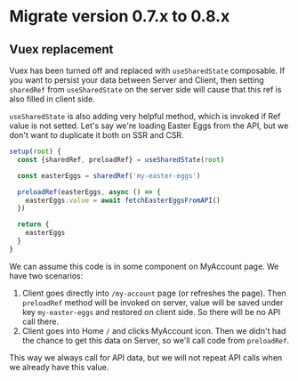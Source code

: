 # Migrate version 0.7.x to 0.8.x

## Vuex replacement <Badge text="BREAKING CHANGE" type="error"/>

Vuex has been turned off and replaced with `useSharedState` composable.
If you want to persist your data between Server and Client, then setting `sharedRef` from `useSharedState` on the server side will cause that this ref is also filled in client side.

`useSharedState` is also adding very helpful method, which is invoked if Ref value is not setted.
Let's say we're loading Easter Eggs from the API, but we don't want to duplicate it both on SSR and CSR.

```ts
setup(root) {
  const {sharedRef, preloadRef} = useSharedState(root)

  const easterEggs = sharedRef('my-easter-eggs')

  preloadRef(easterEggs, async () => {
    easterEggs.value = await fetchEasterEggsFromAPI()
  })

  return {
    easterEggs
  }
}
```

We can assume this code is in some component on MyAccount page. We have two scenarios:

1. Client goes directly into `/my-account` page (or refreshes the page). Then `preloadRef` method will be invoked on server, value will be saved under key `my-easter-eggs` and restored on client side. So there will be no API call there.
2. Client goes into Home `/` and clicks MyAccount icon. Then we didn't had the chance to get this data on Server, so we'll call code from `preloadRef`.

This way we always call for API data, but we will not repeat API calls when we already have this value.
